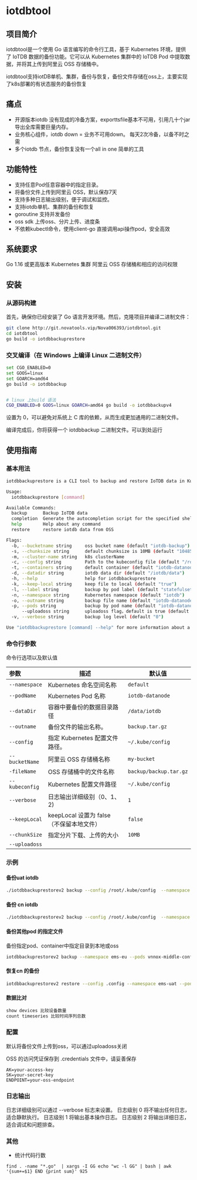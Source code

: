 # iotdbtool
## 项目简介
iotdbtool是一个使用 Go 语言编写的命令行工具，基于 Kubernetes 环境，提供了 IoTDB 数据的备份功能。它可以从 Kubernetes 集群中的 IoTDB Pod 中提取数据，并将其上传到阿里云 OSS 存储桶中。

iotdbtool支持iotDB单机、集群，备份与恢复，备份文件存储在oss上，主要实现了k8s部署的有状态服务的备份恢复

## 痛点

- 开源版本iotdb 没有现成的冷备方案，exporttsfile基本不可用，引用几十个jar导出全库需要巨量内存。
- 业务核心组件，iotdb down = 业务不可用down。 每天2次冷备，以备不时之需
- 多个iotdb 节点，备份恢复没有一个all in one 简单的工具

## 功能特性

- 支持任意Pod任意容器中的指定目录。
- 将备份文件上传到阿里云 OSS，默认保存7天
- 支持多种日志输出级别，便于调试和监控。
- 支持iotdb单机、集群的备份和恢复
- goroutine 支持并发备份
- oss sdk 上传oss、分片上传、进度条
- 不依赖kubectl命令，使用client-go 直接调用api操作pod，安全高效

## 系统要求
Go 1.16 或更高版本
Kubernetes 集群
阿里云 OSS 存储桶和相应的访问权限
## 安装
### 从源码构建
首先，确保你已经安装了 Go 语言开发环境。然后，克隆项目并编译二进制文件：

```bash
git clone http://git.novatools.vip/Nova006393/iotdbtool.git
cd iotdbtool
go build -o iotdbbackuprestore
```

### 交叉编译（在 Windows 上编译 Linux 二进制文件）
```bash
set CGO_ENABLED=0
set GOOS=linux
set GOARCH=amd64
go build -o iotdbbackup


# linux 上build 语法
CGO_ENABLED=0 GOOS=linux GOARCH=amd64 go build -o iotdbbackupv4
```

 设置为 0，可以避免对系统上 C 库的依赖，从而生成更加通用的二进制文件。

编译完成后，你将获得一个 iotdbbackup 二进制文件。可以到处运行

## 使用指南
### 基本用法
```bash
iotdbbackuprestore is a CLI tool to backup and restore IoTDB data in Kubernetes.

Usage:
  iotdbbackuprestore [command]

Available Commands:
  backup      Backup IoTDB data
  completion  Generate the autocompletion script for the specified shell
  help        Help about any command
  restore     restore iotdb data from OSS

Flags:
  -b, --bucketname string     oss bucket name (default "iotdb-backup")
  -s, --chunksize string      default chunksize is 10MB (default "10485760")
  -m, --cluster-name string   k8s clusterName
  -c, --config string         Path to the kubeconfig file (default "/root/.kube/config")
  -t, --containers string     default container (default "iotdb-datanode")
  -d, --datadir string        iotdb data dir (default "/iotdb/data")
  -h, --help                  help for iotdbbackuprestore
  -k, --keep-local string     keep file to local (default "true")
  -l, --label string          backup by pod label (default "statefulset.kubernetes.io/pod-name=iotdb-datanode-0")
  -n, --namespace string      Kubernetes namespace (default "iotdb")
  -o, --outname string        backup file name (default "iotdb-datanode-back")
  -p, --pods string           backup by pod name (default "iotdb-datanode-0")
      --uploadoss string      uploadoss flag，default is true (default "yes")
  -v, --verbose string        backup log level (default "0")

Use "iotdbbackuprestore [command] --help" for more information about a command.

```

### 命令行参数

命令行选项以及默认值

| 参数 | 描述                             | 默认值                  |
|:-------------------|--------------------------------|------------------------|
| `--namespace` | Kubernetes 命名空间名称              | `default`              |
| `--podName`        | Kubernetes Pod 名称              | `iotdb-datanode`  |
| `--dataDir`        | 容器中要备份的数据目录路径                  | `/data/iotdb`          |
| `--outname` | 备份文件的输出名称。 | `backup.tar.gz`        |
| `--config  `       | 指定 Kubernetes 配置文件路径。          | `~/.kube/config`        |
| `--bucketName`     | 阿里云 OSS 存储桶名称                  | `my-bucket`            |
| `-fileName`        | OSS 存储桶中的文件名称                  | `backup/backup.tar.gz` |
| `--kubeconfig`     | Kubernetes 配置文件路径              | `~/.kube/config`       |
| `--verbose`        | 日志输出详细级别（0、1、2) | `1`                    |
| `--keepLocal` | keepLocal 设置为 false（不保留本地文件） | `false` |
| `--chunkSize` | 指定分片下载、上传的大小 | `10MB` |
| `--uploadoss` |  |  |



### 示例

#### 备份uat iotdb

```bash
./iotdbbackuprestorev2 backup --config /root/.kube/config  --namespace ems-uat --pods=iotdb-datanode-0 --bucketname iotdb-backup --datadir /iotdb/data/ --verbose 1 --outname emsuat
```



#### 备份 cn iotdb

```bash
./iotdbbackuprestorev2 backup --config /root/.kube/config  --namespace ems-plus-mapai --pods=iotdb-datanode-0,iotdb-datanode-1,iotdb-datanode-2 --bucketname iotdb-backup --datadir /iotdb/data/ --cluster-name emscn --uploadoss true
```



#### 备份其他pod 的指定文件

备份指定pod、container中指定目录到本地或oss

```bash
iotdbbackuprestorev2 backup --namespace ems-eu --pods vnnox-middle-configcenter-7459fcfb5b-6x8gz --datadir /tmp --containers vnnox-middle-configcenter --uploadoss true --bucketname iotdb-backup --keep-local false  --verbose 2
```

#### 恢复cn 的备份

```bash
iotdbbackuprestorev2 restore --config .config --namespace ems-uat --pods=iotdb-datanode-0 --bucketname iotdb-backup --verbose 2 --file emseu-workstaaa_iotdb-datanode-0_iotdb-datanode_20240822094200.tar.gz
```

#### 数据比对

```bash
show devices 比较设备数量
count timeseries 比较时间序列总数
```

### 配置

默认将备份文件上传到oss，可以通过uploadoss关闭

OSS 的访问凭证保存到 .credentials 文件中，请妥善保存

```b
AK=your-access-key
SK=your-secret-key
ENDPOINT=your-oss-endpoint
```

### 日志输出

日志详细级别可以通过 --verbose 标志来设置。
日志级别 0 将不输出任何日志，适合静默执行。
日志级别 1 将输出基本操作日志。
日志级别 2 将输出详细日志，适合调试和问题排查。
### 其他
- 统计代码行数

`find . -name "*.go"  | xargs -I GG echo "wc -l GG" | bash | awk '{sum+=$1} END {print sum}'
925`

